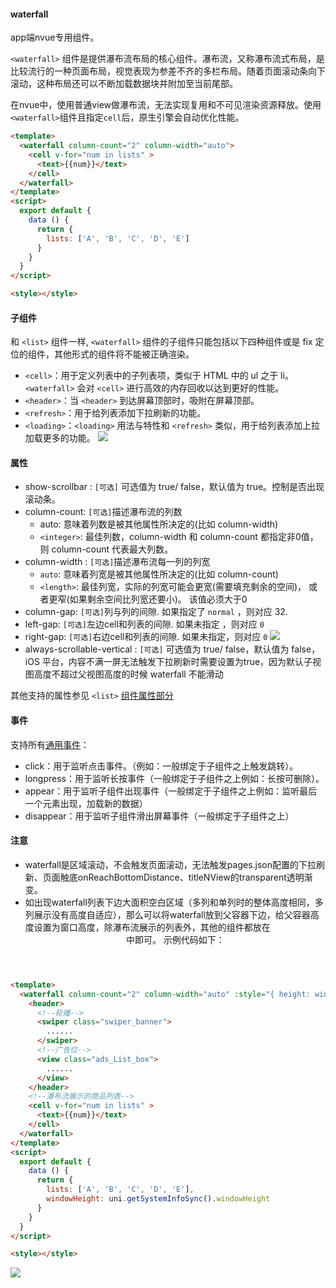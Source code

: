 #### waterfall

app端nvue专用组件。

`<waterfall>` 组件是提供瀑布流布局的核心组件。瀑布流，又称瀑布流式布局，是比较流行的一种页面布局，视觉表现为参差不齐的多栏布局。随着页面滚动条向下滚动，这种布局还可以不断加载数据块并附加至当前尾部。

在nvue中，使用普通view做瀑布流，无法实现复用和不可见渲染资源释放。使用`<waterfall>`组件且指定`cell`后，原生引擎会自动优化性能。

```html
<template>
  <waterfall column-count="2" column-width="auto">
    <cell v-for="num in lists" >
      <text>{{num}}</text>
    </cell>
  </waterfall>
</template>
<script>
  export default {
    data () {
      return {
        lists: ['A', 'B', 'C', 'D', 'E']
      }
    }
  }
</script>

<style></style>
```

#### 子组件

和 `<list>` 组件一样, `<waterfall>` 组件的子组件只能包括以下四种组件或是 fix 定位的组件，其他形式的组件将不能被正确渲染。

- `<cell>`：用于定义列表中的子列表项，类似于 HTML 中的 ul 之于 li。`<waterfall>` 会对 `<cell>` 进行高效的内存回收以达到更好的性能。
- `<header>`：当 `<header>` 到达屏幕顶部时，吸附在屏幕顶部。
- `<refresh>`：用于给列表添加下拉刷新的功能。
- `<loading>`：`<loading>` 用法与特性和 `<refresh>` 类似，用于给列表添加上拉加载更多的功能。
  <img src="https://qiniu-web-assets.dcloud.net.cn/unidoc/zh/app-nvue-component-waterfall-01.png" />

#### 属性

- show-scrollbar : `[可选]` 可选值为 true/ false，默认值为 true。控制是否出现滚动条。
- column-count: `[可选]`描述瀑布流的列数
  - auto: 意味着列数是被其他属性所决定的(比如 column-width)
  - `<integer>`: 最佳列数，column-width 和 column-count 都指定非0值， 则 column-count 代表最大列数。
- column-width : `[可选]`描述瀑布流每一列的列宽
  - `auto`: 意味着列宽是被其他属性所决定的(比如 column-count)
  - `<length>`: 最佳列宽，实际的列宽可能会更宽(需要填充剩余的空间)， 或者更窄(如果剩余空间比列宽还要小)。 该值必须大于0
- column-gap: `[可选]`列与列的间隙. 如果指定了 `normal` ，则对应 32.
- left-gap: `[可选]`左边cell和列表的间隙. 如果未指定 ，则对应 `0`
- right-gap: `[可选]`右边cell和列表的间隙. 如果未指定，则对应 `0`
  <img src="https://qiniu-web-assets.dcloud.net.cn/unidoc/zh/app-nvue-component-waterfall-02.png" />
- always-scrollable-vertical : `[可选]` 可选值为 true/ false，默认值为 false，iOS 平台，内容不满一屏无法触发下拉刷新时需要设置为true，因为默认子视图高度不超过父视图高度的时候 waterfall 不能滑动

其他支持的属性参见 `<list>` [组件属性部分](https://uniapp.dcloud.net.cn/component/list.html)

#### 事件
支持所有[通用事件](https://uniapp.dcloud.net.cn/tutorial/nvue-event.html)：

- click：用于监听点击事件。（例如：一般绑定于子组件之上触发跳转）。
- longpress：用于监听长按事件（一般绑定于子组件之上例如：长按可删除）。
- appear：用于监听子组件出现事件（一般绑定于子组件之上例如：监听最后一个元素出现，加载新的数据）
- disappear：用于监听子组件滑出屏幕事件（一般绑定于子组件之上）

#### 注意
- waterfall是区域滚动，不会触发页面滚动，无法触发pages.json配置的下拉刷新、页面触底onReachBottomDistance、titleNView的transparent透明渐变。
- 如出现waterfall列表下边大面积空白区域（多列和单列时的整体高度相同，多列展示没有高度自适应），那么可以将waterfall放到父容器下边，给父容器高度设置为窗口高度，除瀑布流展示的列表外，其他的组件都放在<header>中即可。
示例代码如下：
```html
<template>
  <waterfall column-count="2" column-width="auto" :style="{ height: windowHeight + 'px' }">
    <header>
      <!--轮播-->
      <swiper class="swiper_banner">
        ......
      </swiper>
      <!--广告位-->
      <view class="ads_List_box">
        ......
      </view>
    </header>
    <!--瀑布流展示的商品列表-->
    <cell v-for="num in lists" >
      <text>{{num}}</text>
    </cell>
  </waterfall>
</template>
<script>
  export default {
    data () {
      return {
        lists: ['A', 'B', 'C', 'D', 'E'],
        windowHeight: uni.getSystemInfoSync().windowHeight
      }
    }
  }
</script>

<style></style>
```
<img src="https://ask.dcloud.net.cn/uploads/answer/20231103/7eca97560500b11a95f2014fdaea1281.png" />

